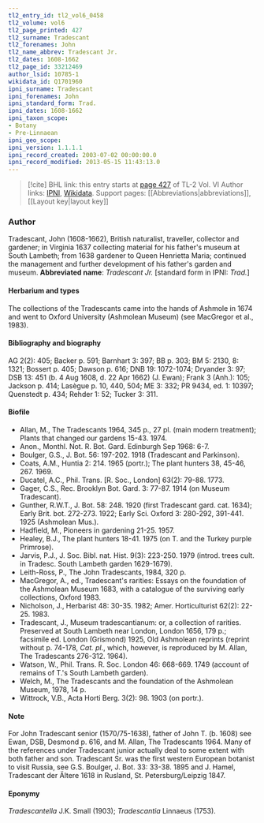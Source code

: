 ```yaml
---
tl2_entry_id: tl2_vol6_0458
tl2_volume: vol6
tl2_page_printed: 427
tl2_surname: Tradescant
tl2_forenames: John
tl2_name_abbrev: Tradescant Jr.
tl2_dates: 1608-1662
tl2_page_id: 33212469
author_lsid: 10785-1
wikidata_id: Q1701960
ipni_surname: Tradescant
ipni_forenames: John
ipni_standard_form: Trad.
ipni_dates: 1608-1662
ipni_taxon_scope: 
- Botany
- Pre-Linnaean
ipni_geo_scope: 
ipni_version: 1.1.1.1
ipni_record_created: 2003-07-02 00:00:00.0
ipni_record_modified: 2013-05-15 11:43:13.0
---
```


> [!cite] BHL link: this entry starts at [page 427](https://www.biodiversitylibrary.org/page/33212469) of TL-2 Vol. VI
> Author links: [IPNI](https://www.ipni.org/a/10785-1), [Wikidata](https://www.wikidata.org/wiki/Q1701960). Support pages: [[Abbreviations|abbreviations]], [[Layout key|layout key]]

### Author

Tradescant, John (1608-1662), British naturalist, traveller, collector and gardener; in Virginia 1637 collecting material for his father's museum at South Lambeth; from 1638 gardener to Queen Henrietta Maria; continued the management and further development of his father's garden and museum. 
**Abbreviated name**: *Tradescant Jr.* \[standard form in IPNI: *Trad.*\]

#### Herbarium and types

The collections of the Tradescants came into the hands of Ashmole in 1674 and went to Oxford University (Ashmolean Museum) (see MacGregor et al., 1983).

#### Bibliography and biography

AG 2(2): 405; Backer p. 591; Barnhart 3: 397; BB p. 303; BM 5: 2130, 8: 1321; Bossert p. 405; Dawson p. 616; DNB 19: 1072-1074; Dryander 3: 97; DSB 13: 451 (b. 4 Aug 1608, d. 22 Apr 1662) (J. Ewan); Frank 3 (Anh.): 105; Jackson p. 414; Lasègue p. 10, 440, 504; ME 3: 332; PR 9434, ed. 1: 10397; Quenstedt p. 434; Rehder 1: 52; Tucker 3: 311.

#### Biofile

- Allan, M., The Tradescants 1964, 345 p., 27 pl. (main modern treatment); Plants that changed our gardens 15-43. 1974.
- Anon., Monthl. Not. R. Bot. Gard. Edinburgh Sep 1968: 6-7.
- Boulger, G.S., J. Bot. 56: 197-202. 1918 (Tradescant and Parkinson).
- Coats, A.M., Huntia 2: 214. 1965 (portr.); The plant hunters 38, 45-46, 267. 1969.
- Ducatel, A.C., Phil. Trans. \[R. Soc., London\] 63(2): 79-88. 1773.
- Gager, C.S., Rec. Brooklyn Bot. Gard. 3: 77-87. 1914 (on Museum Tradescant).
- Gunther, R.W.T., J. Bot. 58: 248. 1920 (first Tradescant gard. cat. 1634); Early Brit. bot. 272-273. 1922; Early Sci. Oxford 3: 280-292, 391-441. 1925 (Ashmolean Mus.).
- Hadfield, M., Pioneers in gardening 21-25. 1957.
- Healey, B.J., The plant hunters 18-41. 1975 (on T. and the Turkey purple Primrose).
- Jarvis, P.J., J. Soc. Bibl. nat. Hist. 9(3): 223-250. 1979 (introd. trees cult. in Tradesc. South Lambeth garden 1629-1679).
- Leith-Ross, P., The John Tradescants, 1984, 320 p.
- MacGregor, A., ed., Tradescant's rarities: Essays on the foundation of the Ashmolean Museum 1683, with a catalogue of the surviving early collections, Oxford 1983.
- Nicholson, J., Herbarist 48: 30-35. 1982; Amer. Horticulturist 62(2): 22-25. 1983.
- Tradescant, J., Museum tradescantianum: or, a collection of rarities. Preserved at South Lambeth near London, London 1656, 179 p.; facsimile ed. London (Grismond) 1925, Old Ashmolean reprints (reprint without p. 74-178, *Cat. pl*., which, however, is reproduced by M. Allan, The Tradescants 276-312. 1964).
- Watson, W., Phil. Trans. R. Soc. London 46: 668-669. 1749 (account of remains of T.'s South Lambeth garden).
- Welch, M., The Tradescants and the foundation of the Ashmolean Museum, 1978, 14 p.
- Wittrock, V.B., Acta Horti Berg. 3(2): 98. 1903 (on portr.).

#### Note

For John Tradescant senior (1570/75-1638), father of John T. (b. 1608) see Ewan, DSB, Desmond p. 616, and M. Allan, The Tradescants 1964. Many of the references under Tradescant junior actually deal to some extent with both father and son. Tradescant Sr. was the first western European botanist to visit Russia, see G.S. Boulger, J. Bot. 33: 33-38. 1895 and J. Hamel, Tradescant der Ältere 1618 in Rusland, St.
Petersburg/Leipzig 1847.

#### Eponymy

*Tradescantella* J.K. Small (1903); *Tradescantia* Linnaeus (1753).

